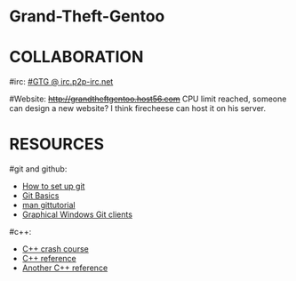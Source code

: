 Grand-Theft-Gentoo
==================

COLLABORATION
=================
#irc:
[#GTG @ irc.p2p-irc.net](http:///mibbit.com/$GTG@irc.p2p-irc.net)

#Website:
~~http://grandtheftgentoo.host56.com~~ CPU limit reached, someone can design  a new website? I think firecheese can host it on his server.

RESOURCES
=========
#git and github:
* [How to set up git](https://help.github.com/articles/set-up-git#platform-all)
* [Git Basics](http://git-scm.com/book/en/Getting-Started-Git-Basics)
* [man gittutorial](https://www.kernel.org/pub/software/scm/git/docs/gittutorial.html)
* [Graphical Windows Git clients](http://www.makeuseof.com/tag/5-windows-git-clients-git-job/)

#c++:
* [C++ crash course](http://www.stanford.edu/class/cs193d/handouts/04-A-Crash-Course.pdf)
* [C++ reference](http://www.cplusplus.com/)
* [Another C++ reference](http://www.cppreference.com/)
